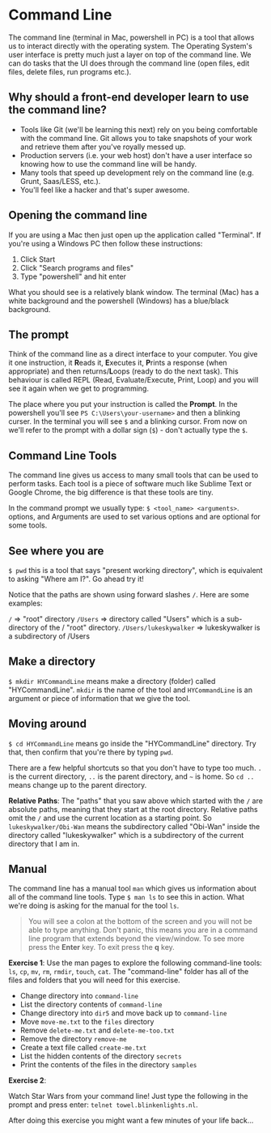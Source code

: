 # Command Line

The command line (terminal in Mac, powershell in PC) is a tool that allows us to interact directly with the operating system. The Operating System's user interface is pretty much just a layer on top of the command line. We can do tasks that the UI does through the command line (open files, edit files, delete files, run programs etc.). 

## Why should a front-end developer learn to use the command line?

* Tools like Git (we'll be learning this next) rely on you being comfortable with the command line. Git allows you to take snapshots of your work and retrieve them after you've royally messed up.
* Production servers (i.e. your web host) don't have a user interface so knowing how to use the command line will be handy.
* Many tools that speed up development rely on the command line (e.g. Grunt, Saas/LESS, etc.).
* You'll feel like a hacker and that's super awesome.

## Opening the command line

If you are using a Mac then just open up the application called "Terminal". If you're using a Windows PC then follow these instructions:

1. Click Start
2. Click "Search programs and files"
3. Type "powershell" and hit enter

What you should see is a relatively blank window. The terminal (Mac) has a white background and the powershell (Windows) has a blue/black background.

## The prompt

Think of the command line as a direct interface to your computer. You give it one instruction, it **R**eads it, **E**xecutes it, **P**rints a response (when appropriate) and then returns/**L**oops (ready to do the next task). This behaviour is called REPL (Read, Evaluate/Execute, Print, Loop) and you will see it again when we get to programming.

The place where you put your instruction is called the **Prompt**. In the powershell you'll see `PS C:\Users\your-username>` and then a blinking curser. In the terminal you will see `$` and a blinking cursor. From now on we'll refer to the prompt with a dollar sign (`$`) - don't actually type the `$`.

## Command Line Tools

The command line gives us access to many small tools that can be used to perform tasks. Each tool is a piece of software much like Sublime Text or Google Chrome, the big difference is that these tools are tiny.

In the command prompt we usually type: `$ <tool_name> <arguments>`. options, and Arguments are used to set various options and are optional for some tools.

## See where you are

`$ pwd` this is a tool that says "present working directory", which is equivalent to asking "Where am I?". Go ahead try it!

Notice that the paths are shown using forward slashes `/`.  Here are some examples:

`/`  => "root" directory
`/Users` => directory called "Users" which is a sub-directory of the / "root" directory.
`/Users/lukeskywalker` => lukeskywalker is a subdirectory of /Users

## Make a directory

`$ mkdir HYCommandLine` means make a directory (folder) called "HYCommandLine". `mkdir` is the name of the tool and `HYCommandLine` is an argument or piece of information that we give the tool. 

## Moving around

`$ cd HYCommandLine` means go inside the "HYCommandLine" directory. Try that, then confirm that you're there by typing `pwd`. 

There are a few helpful shortcuts so that you don't have to type too much. `.` is the current directory, `..` is the parent directory, and `~` is home. So `cd ..` means change up to the parent directory.

**Relative Paths**:
The "paths" that you saw above which started with the `/` are absolute paths, meaning that they start at the root directory. Relative paths omit the `/` and use the current location as a starting point. So `lukeskywalker/Obi-Wan` means the subdirectory called "Obi-Wan" inside the directory called "lukeskywalker" which is a subdirectory of the current directory that I am in.

## Manual

The command line has a manual tool `man` which gives us information about all of the command line tools. Type `$ man ls` to see this in action. What we're doing is asking for the manual for the tool `ls`.

> You will see a colon at the bottom of the screen and you will not be able to type anything. Don't panic, this means you are in a command line program that extends beyond the view/window. To see more press the **Enter** key. To exit press the **q** key.

**Exercise 1**:
Use the man pages to explore the following command-line tools: `ls`, `cp`, `mv`, `rm`, `rmdir`, `touch`, `cat`. The "command-line" folder has all of the files and folders that you will need for this exercise.

* Change directory into `command-line`
* List the directory contents of `command-line`
* Change directory into `dir5` and move back up to `command-line`
* Move `move-me.txt` to the `files` directory
* Remove `delete-me.txt` and `delete-me-too.txt`
* Remove the directory `remove-me`
* Create a text file called `create-me.txt`
* List the hidden contents of the directory `secrets`
* Print the contents of the files in the directory `samples`


**Exercise 2**:

Watch Star Wars from your command line! Just type the following in the prompt and press enter: `telnet towel.blinkenlights.nl`.

After doing this exercise you might want a few minutes of your life back...